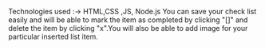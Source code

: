 Technologies used :-> HTML,CSS ,JS, Node.js
You can save your check list easily and will be able to mark the item as completed by clicking "[]" and delete the item by clicking "x".You will also be able to add image for your particular inserted list item.
